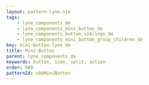 ```yaml
---
layout: pattern-lyne.njk
tags: 
    - lyne_components_de
    - lyne_components_mini_button_de
    - lyne_components_button_siblings_de
    - lyne_components_mini_button_group_children_de
key: mini-button-lyne_de
title: Mini-Button
parent: lyne_components_de
keywords: button, icon, split, action
order: 680
patternId: sbbMiniButton
---
```

